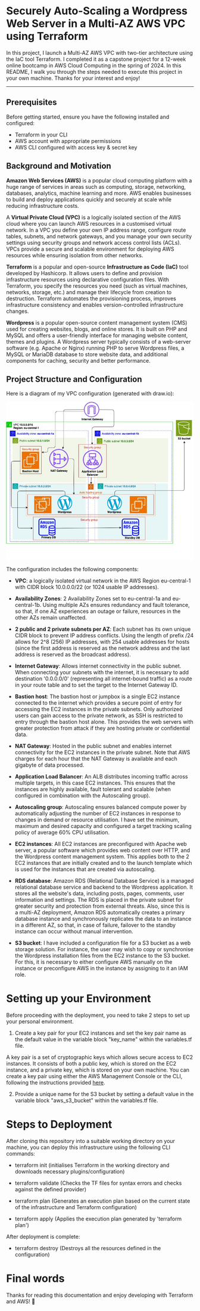 # Securely Auto-Scaling a Wordpress Web Server in a Multi-AZ AWS VPC using Terraform

In this project, I launch a Multi-AZ AWS VPC with two-tier architecture using the IaC tool Terraform. I completed it as a capstone project for a 12-week online bootcamp in AWS Cloud Computing in the spring of 2024. In this README, I walk you through the steps needed to execute this project in your own machine. Thanks for your interest and enjoy!

***

## Prerequisites

Before getting started, ensure you have the following installed and configured:

- Terraform in your CLI
- AWS account with appropriate permissions
- AWS CLI configured with access key & secret key

## Background and Motivation

**Amazon Web Services (AWS)** is a popular cloud computing platform with a huge range of services in areas such as computing, storage, networking, databases, analytics, machine learning and more. AWS enables businesses to build and deploy applications quickly and securely at scale while reducing infrastructure costs.

A **Virtual Private Cloud (VPC)** is a logically isolated section of the AWS cloud where you can launch AWS resources in a customised virtual network. In a VPC you define your own IP address range, configure route tables, subnets, and network gateways, and you manage your own security settings using security groups and network access control lists (ACLs). VPCs provide a secure and scalable environment for deploying AWS resources while ensuring isolation from other networks.

**Terraform** is a popular and open-source **Infrastructure as Code (IaC)** tool developed by Hashicorp. It allows users to define and provision infrastructure resources using declarative configuration files. With Terraform, you specify the resources you need (such as virtual machines, networks, storage, etc.) and manage their lifecycle from creation to destruction. Terraform automates the provisioning process, improves infrastructure consistency and enables version-controlled infrastructure changes.

**Wordpress** is a popular open-source content management system (CMS) used for creating websites, blogs, and online stores. It is built on PHP and MySQL and offers a user-friendly interface for managing website content, themes and plugins. A Wordpress server typically consists of a web-server software (e.g. Apache or Nginx) running PHP to serve Wordpress files, a MySQL or MariaDB database to store website data, and additional components for caching, security and better performance.

## Project Structure and Configuration

Here is a diagram of my VPC configuration (generated with draw.io):

![VPC Configuration Diagram](/pictures/vpc-diagram.png)

The configuration includes the following components:
- **VPC**: a logically isolated virtual network in the AWS Region eu-central-1 with CIDR block 10.0.0.0/22 (or 1024 usable IP addresses).

- **Availability Zones**: 2 Availability Zones set to eu-central-1a and eu-central-1b. Using multiple AZs ensures redundancy and fault tolerance, so that, if one AZ experiences an outage or failure, resources in the other AZs remain unaffected.

- **2 public and 2 private subnets per AZ**: Each subnet has its own unique CIDR block to prevent IP address conflicts. Using the length of prefix /24 allows for 2^8 (256) IP addresses, with 254 usable addresses for hosts (since the first address is reserved as the network address and the last address is reserved as the broadcast address).

- **Internet Gateway**: Allows internet connectivity in the public subnet. When connecting your subnets with the internet, it is necessary to add destination '0.0.0.0/0' (representing all internet-bound traffic) as a route in your route table and to set the target to the Internet Gateway ID.

- **Bastion host**: The bastion host or jumpbox is a single EC2 instance connected to the internet which provides a secure point of entry for accessing the EC2 instances in the private subnets. Only authorized users can gain access to the private network, as SSH is restricted to entry through the bastion host alone. This provides the web servers with greater protection from attack if they are hosting private or confidential data.

- **NAT Gateway**: Hosted in the public subnet and enables internet connectivity for the EC2 instances in the private subnet. Note that AWS charges for each hour that the NAT Gateway is available and each gigabyte of data processed.

- **Application Load Balancer**: An ALB distributes incoming traffic across multiple targets, in this case EC2 instances. This ensures that the instances are highly available, fault tolerant and scalable (when configured in combination with the Autoscaling group).

- **Autoscaling group**: Autoscaling ensures balanced compute power by automatically adjusting the number of EC2 instances in response to changes in demand or resource utilisation. I have set the minimum, maximum and desired capacity and configured a target tracking scaling policy of average 60% CPU utilisation.

- **EC2 instances**: All EC2 instances are preconfigured with Apache web server, a popular software which provides web content over HTTP, and the Wordpress content management system. This applies both to the 2 EC2 instances that are initially created and to the launch template which is used for the instances that are created via autoscaling.

- **RDS database**: Amazon RDS (Relational Database Service) is a managed relational database service and backend to the Wordpress application. It stores all the website's data, including posts, pages, comments, user information and settings. The RDS is placed in the private subnet for greater security and protection from external threats. Also, since this is a multi-AZ deployment, Amazon RDS automatically creates a primary database instance and synchronously replicates the data to an instance in a different AZ, so that, in case of failure, failover to the standby instance can occur without manual intervention.

- **S3 bucket**: I have included a configuration file for a S3 bucket as a web storage solution. For instance, the user may wish to copy or synchronise the Wordpress installation files from the EC2 instance to the S3 bucket. For this, it is necessary to either configure AWS manually on the instance or preconfigure AWS in the instance by assigning to it an IAM role.

# Setting up your Environment

Before proceeding with the deployment, you need to take 2 steps to set up your personal environment.

1. Create a key pair for your EC2 instances and set the key pair name as the default value in the variable block "key_name" within the variables.tf file.

A key pair is a set of cryptographic keys which allows secure access to EC2 instances. It consists of both a public key, which is stored on the EC2 instance, and a private key, which is stored on your own machine. You can create a key pair using either the AWS Management Console or the CLI, following the instructions provided [here](https://docs.aws.amazon.com/AWSEC2/latest/UserGuide/create-key-pairs.html#how-to-generate-your-own-key-and-import-it-to-aws).

2. Provide a unique name for the S3 bucket by setting a default value in the variable block "aws_s3_bucket" within the variables.tf file.

# Steps to Deployment

After cloning this repository into a suitable working directory on your machine, you can deploy this infrastructure using the following CLI commands:

- terraform init
(initialises Terraform in the working directory and downloads necessary plugins/configuration)

- terraform validate
(Checks the TF files for syntax errors and checks against the defined provider)

- terraform plan
(Generates an execution plan based on the current state of the infrastructure and Terraform configuration)

- terraform apply
(Applies the execution plan generated by 'terraform plan')

After deployment is complete:

- terraform destroy
(Destroys all the resources defined in the configuration)

# Final words

Thanks for reading this documentation and enjoy developing with Terraform and AWS! 🎯
